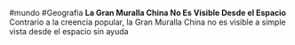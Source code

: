 #mundo #Geografia 
**La Gran Muralla China No Es Visible Desde el Espacio**  
Contrario a la creencia popular, la Gran Muralla China no es visible a simple vista desde el espacio sin ayuda